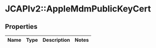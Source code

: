 # JCAPIv2::AppleMdmPublicKeyCert

## Properties
Name | Type | Description | Notes
------------ | ------------- | ------------- | -------------


